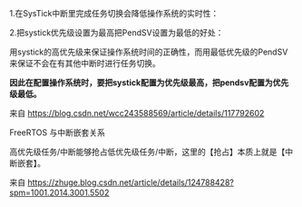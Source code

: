1.在SysTick中断里完成任务切换会降低操作系统的实时性：

2.把systick优先级设置为最高把PendSV设置为最低的好处：

用systick的高优先级来保证操作系统时间的正确性，而用最低优先级的PendSV来保证不会在有其他中断时进行任务切换。

**因此在配置操作系统时，要把****systick****配置为优先级最高，把****pendsv****配置为优先级最低。**

 

来自 <https://blog.csdn.net/wcc243588569/article/details/117792602> 

FreeRTOS 与中断嵌套关系

高优先级任务/中断能够抢占低优先级任务/中断，这里的【抢占】本质上就是【中断嵌套】。

 

来自 <https://zhuge.blog.csdn.net/article/details/124788428?spm=1001.2014.3001.5502> 

 

 